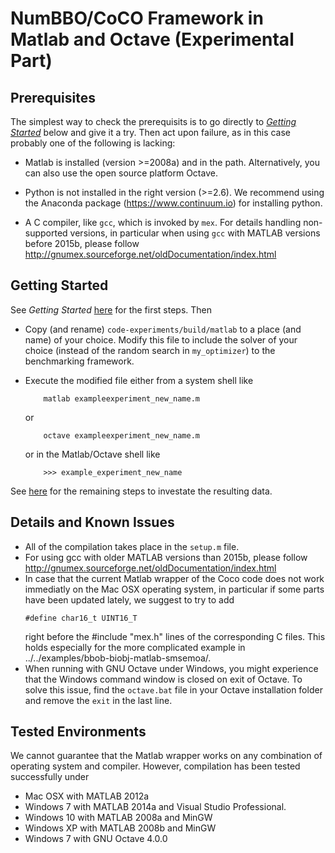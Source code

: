 NumBBO/CoCO Framework in Matlab and Octave (Experimental Part)
==============================================================

Prerequisites
-------------

The simplest way to check the prerequisits is to go directly to [_Getting Started_](#Getting-Started)
below and give it a try. Then act upon failure, as in this case probably one of
the following is lacking: 

- Matlab is installed (version >=2008a) and in the path. Alternatively, you can also use the
  open source platform Octave.

- Python is not installed in the right version (>=2.6). We recommend using the Anaconda package
  (https://www.continuum.io) for installing python.
  
- A C compiler, like `gcc`, which is invoked by `mex`. For details handling non-supported versions,
  in particular when using `gcc` with MATLAB versions before 2015b, please follow
  http://gnumex.sourceforge.net/oldDocumentation/index.html


Getting Started
---------------

See _Getting Started_ [here](../../../README.md#Getting-Started) for the first steps. Then

- Copy (and rename) `code-experiments/build/matlab` to a place (and name) of
  your choice. Modify this file to include the solver of your choice (instead of
  the random search in `my_optimizer`) to the benchmarking framework.

- Execute the modified file either from a system shell like 
  ```
      matlab exampleexperiment_new_name.m
  ```
  or
  ```
      octave exampleexperiment_new_name.m
  ```
  or in the Matlab/Octave shell like
  ```
      >>> example_experiment_new_name
  ```
  
See [here](../../../README.md#Getting-Started-pp) for the remaining steps to investate the resulting data.


Details and Known Issues
------------------------
- All of the compilation takes place in the `setup.m` file.
- For using gcc with older MATLAB versions than 2015b, please follow
  http://gnumex.sourceforge.net/oldDocumentation/index.html
- In case that the current Matlab wrapper of the Coco code does not work immediatly on
  the Mac OSX operating system, in particular if some parts have been updated lately, we
  suggest to try to add
  ```
  #define char16_t UINT16_T
  ```
  right before the #include "mex.h" lines of the corresponding C files. This holds
  especially for the more complicated example in ../../examples/bbob-biobj-matlab-smsemoa/.
- When running with GNU Octave under Windows, you might experience that the Windows command window is closed on exit
  of Octave. To solve this issue, find the `octave.bat` file in your Octave installation folder and remove the `exit`
  in the last line.

Tested Environments
-------------------
We cannot guarantee that the Matlab wrapper works on any combination of operating system
and compiler. However, compilation has been tested successfully under
   - Mac OSX with MATLAB 2012a 
   - Windows 7 with MATLAB 2014a and Visual Studio Professional.
   - Windows 10 with MATLAB 2008a and MinGW
   - Windows XP with MATLAB 2008b and MinGW
   - Windows 7 with GNU Octave 4.0.0
  
